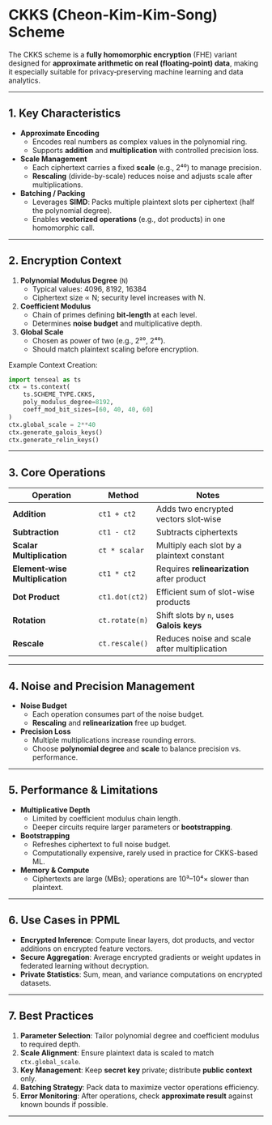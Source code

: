 # CKKS (Cheon-Kim-Kim-Song) Scheme

The CKKS scheme is a **fully homomorphic encryption** (FHE) variant designed for **approximate arithmetic on real (floating‑point) data**, making it especially suitable for privacy‑preserving machine learning and data analytics.

---

## 1. Key Characteristics

- **Approximate Encoding**  
  - Encodes real numbers as complex values in the polynomial ring.  
  - Supports **addition** and **multiplication** with controlled precision loss.
- **Scale Management**  
  - Each ciphertext carries a fixed **scale** (e.g., 2⁴⁰) to manage precision.  
  - **Rescaling** (divide-by-scale) reduces noise and adjusts scale after multiplications.
- **Batching / Packing**  
  - Leverages **SIMD**: Packs multiple plaintext slots per ciphertext (half the polynomial degree).  
  - Enables **vectorized operations** (e.g., dot products) in one homomorphic call.

---

## 2. Encryption Context

1. **Polynomial Modulus Degree** (`N`)  
   - Typical values: 4096, 8192, 16384  
   - Ciphertext size ∝ N; security level increases with N.
2. **Coefficient Modulus**  
   - Chain of primes defining **bit‑length** at each level.  
   - Determines **noise budget** and multiplicative depth.
3. **Global Scale**  
   - Chosen as power of two (e.g., 2²⁰, 2⁴⁰).  
   - Should match plaintext scaling before encryption.

Example Context Creation:
```python
import tenseal as ts
ctx = ts.context(
    ts.SCHEME_TYPE.CKKS,
    poly_modulus_degree=8192,
    coeff_mod_bit_sizes=[60, 40, 40, 60]
)
ctx.global_scale = 2**40
ctx.generate_galois_keys()
ctx.generate_relin_keys()
```

---

## 3. Core Operations

| Operation               | Method                         | Notes                                      |
|-------------------------|--------------------------------|--------------------------------------------|
| **Addition**            | `ct1 + ct2`                    | Adds two encrypted vectors slot‑wise       |
| **Subtraction**         | `ct1 - ct2`                    | Subtracts ciphertexts                      |
| **Scalar Multiplication** | `ct * scalar`                 | Multiply each slot by a plaintext constant |
| **Element‑wise Multiplication** | `ct1 * ct2`            | Requires **relinearization** after product |
| **Dot Product**         | `ct1.dot(ct2)`                 | Efficient sum of slot-wise products        |
| **Rotation**            | `ct.rotate(n)`                 | Shift slots by `n`, uses **Galois keys**   |
| **Rescale**             | `ct.rescale()`                 | Reduces noise and scale after multiplication |

---

## 4. Noise and Precision Management

- **Noise Budget**  
  - Each operation consumes part of the noise budget.  
  - **Rescaling** and **relinearization** free up budget.
- **Precision Loss**  
  - Multiple multiplications increase rounding errors.  
  - Choose **polynomial degree** and **scale** to balance precision vs. performance.

---

## 5. Performance & Limitations

- **Multiplicative Depth**  
  - Limited by coefficient modulus chain length.  
  - Deeper circuits require larger parameters or **bootstrapping**.
- **Bootstrapping**  
  - Refreshes ciphertext to full noise budget.  
  - Computationally expensive, rarely used in practice for CKKS-based ML.
- **Memory & Compute**  
  - Ciphertexts are large (MBs); operations are 10³–10⁴× slower than plaintext.

---

## 6. Use Cases in PPML

- **Encrypted Inference**: Compute linear layers, dot products, and vector additions on encrypted feature vectors.  
- **Secure Aggregation**: Average encrypted gradients or weight updates in federated learning without decryption.  
- **Private Statistics**: Sum, mean, and variance computations on encrypted datasets.

---

## 7. Best Practices

1. **Parameter Selection**: Tailor polynomial degree and coefficient modulus to required depth.  
2. **Scale Alignment**: Ensure plaintext data is scaled to match `ctx.global_scale`.  
3. **Key Management**: Keep **secret key** private; distribute **public context** only.  
4. **Batching Strategy**: Pack data to maximize vector operations efficiency.  
5. **Error Monitoring**: After operations, check **approximate result** against known bounds if possible.

---